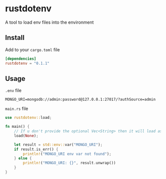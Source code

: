 # rustdotenv
A tool to load env files into the environment

## Install
Add to your `cargo.toml` file
```toml
[dependencies]
rustdotenv = "0.1.1"
```

## Usage
`.env` file
```text
MONGO_URI=mongodb://admin:password@127.0.0.1:27017/?authSource=admin
```
`main.rs` file
```rust
use rustdotenv::load;

fn main() {
    // If u don't provide the optional Vec<String> then it will load as default the .env file
    load(None);

    let result = std::env::var("MONGO_URI");
    if result.is_err() {
        println!("MONGO_URI env var not found");
    } else {
        println!("MONGO_URI: {}", result.unwrap())
    }
}
```